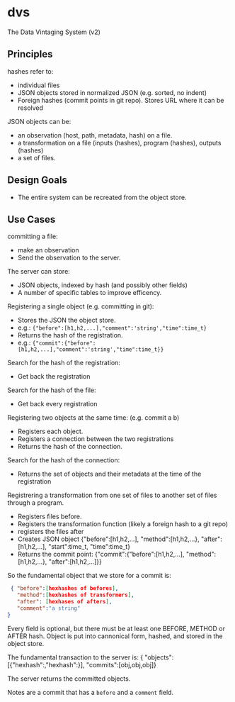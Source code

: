 # dvs
The Data Vintaging System (v2)




## Principles 

hashes refer to:
 - individual files
 - JSON objects stored in normalized JSON (e.g. sorted, no indent)
 - Foreign hashes (commit points in git repo). Stores URL where it can be resolved

JSON objects can be:
 - an observation (host, path, metadata, hash) on a file.
 - a transformation on a file (inputs (hashes), program (hashes), outputs (hashes)
 - a set of files.


## Design Goals
- The entire system can be recreated from the object store.

## Use Cases

committing a file:
 - make an observation
 - Send the observation to the server.

The server can store:
 - JSON objects, indexed by hash (and possibly other fields)
 - A number of specific tables to improve efficency.

Registering a single object (e.g. committing in git):
  - Stores the JSON  the object store.
  - e.g.:  `{"before":[h1,h2,...],"comment":'string',"time":time_t}`
  - Returns the hash of the registration.
  - e.g.: `{"commit":{"before":[h1,h2,...],"comment":'string',"time":time_t}}`

Search for the hash of the registration:
  - Get back the registration

Search for the hash of the file:
  - Get back every registration

Registering two objects at the same time: (e.g. commit a b)
  - Registers each object.
  - Registers a connection between the two registrations
  - Returns the hash of the connection.

Search for the hash of the connection:
  - Returns the set of objects and their metadata at the time of the registration

Registrering a transformation from one set of files to another set of files through a program.
  - Registers files before.
  - Registers the transformation function (likely a foreign hash to a git repo)
  - registers the files after
  - Creates JSON object {"before":[h1,h2,...], "method":[h1,h2,...}, "after":[h1,h2,...], "start":time_t, "time":time_t}
  - Returns the commit point:
     {"commit":{"before":[h1,h2,...], "method":[h1,h2,...}, "after":[h1,h2,...]}}


So the fundamental object that we store for a commit is:
```json
 { "before":[hexhashes of befores],
   "method":[hexhashes of transformers],
   "after": [hexhases of afters],
   "comment":"a string"
}
```

Every field is optional, but there must be at least one BEFORE, METHOD or AFTER hash. Object is put into cannonical form, hashed, and stored in the object store.

The fundamental transaction to the server is:
  { "objects":[{"hexhash":<object>,"hexhash":<object>}],
    "commits":[obj,obj,obj]}

The server returns the committed objects.

Notes are a commit that has a `before` and a `comment` field.   